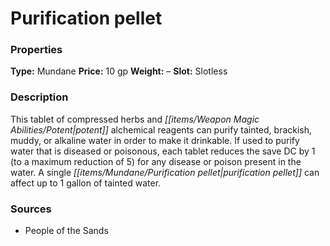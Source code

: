 ﻿---
Title: "Purification pellet"
Type: "Mundane"
Price: "10 gp"
Weight: "–"
Slot: "Slotless"
Description: |
  "This tablet of compressed herbs and potent alchemical reagents can purify tainted, brackish, muddy, or alkaline water in order to make it drinkable. If used to purify water that is diseased or poisonous, each tablet reduces the save DC by 1 (to a maximum reduction of 5) for any disease or poison present in the water. A single purification pellet can affect up to 1 gallon of tainted water."
Sources: "['People of the Sands']"
---

# Purification pellet

### Properties

**Type:** Mundane **Price:** 10 gp **Weight:** – **Slot:** Slotless

### Description

This tablet of compressed herbs and _[[items/Weapon Magic Abilities/Potent|potent]]_ alchemical reagents can purify tainted, brackish, muddy, or alkaline water in order to make it drinkable. If used to purify water that is diseased or poisonous, each tablet reduces the save DC by 1 (to a maximum reduction of 5) for any disease or poison present in the water. A single _[[items/Mundane/Purification pellet|purification pellet]]_ can affect up to 1 gallon of tainted water.

### Sources

* People of the Sands